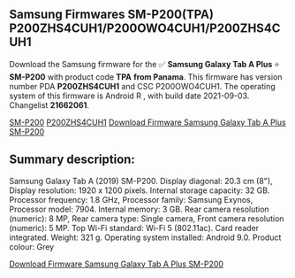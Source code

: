 <h2>Samsung Firmwares SM-P200(TPA) P200ZHS4CUH1/P200OWO4CUH1/P200ZHS4CUH1</h2>
Download the Samsung firmware for the ✅ <strong>Samsung Galaxy Tab A Plus </strong> ⭐ <strong>SM-P200</strong> with product code <strong>TPA</strong> <strong> from Panama</strong>. This firmware has version number PDA <strong>P200ZHS4CUH1</strong> and CSC P200OWO4CUH1. The operating system of this firmware is Android R , with build date 2021-09-03. Changelist <strong>21662061</strong>.


[SM-P200](https://samfirm.shop/samsung/model/SM-P200)
[P200ZHS4CUH1](https://samfirm.shop/samsung/pda/P200ZHS4CUH1)
[Download Firmware Samsung Galaxy Tab A Plus SM-P200](https://samfirm.shop/samsung/firmware/452394)
<h2>Summary description:</h2>
<p>Samsung Galaxy Tab A (2019) SM-P200. Display diagonal: 20.3 cm (8"), Display resolution: 1920 x 1200 pixels. Internal storage capacity: 32 GB. Processor frequency: 1.8 GHz, Processor family: Samsung Exynos, Processor model: 7904. Internal memory: 3 GB. Rear camera resolution (numeric): 8 MP, Rear camera type: Single camera, Front camera resolution (numeric): 5 MP. Top Wi-Fi standard: Wi-Fi 5 (802.11ac). Card reader integrated. Weight: 321 g. Operating system installed: Android 9.0. Product colour: Grey</p>


[Download Firmware Samsung Galaxy Tab A Plus SM-P200](https://samfirm.shop/samsung/firmware/452394)
